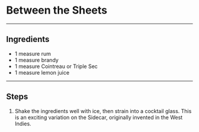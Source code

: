 # Between the Sheets

---

## Ingredients

* 1 measure rum
* 1 measure brandy
* 1 measure Cointreau or Triple Sec
* 1 measure lemon juice 

---

## Steps

1.  Shake the ingredients well with ice, then strain into a cocktail glass. This is an exciting variation on the Sidecar, originally invented in the West Indies.